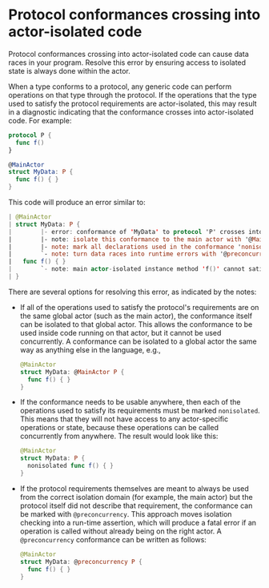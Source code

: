 # Protocol conformances crossing into actor-isolated code

Protocol conformances crossing into actor-isolated code can cause data races in your program. Resolve this error by ensuring access to isolated state is always done within the actor.

When a type conforms to a protocol, any generic code can perform operations on that type through the protocol. If the operations that the type used to satisfy the protocol requirements are actor-isolated, this may result in a diagnostic indicating that the conformance crosses into actor-isolated code. For example:

```swift
protocol P {
  func f()
}

@MainActor
struct MyData: P {
  func f() { }
}
```

This code will produce an error similar to:

```swift
| @MainActor
| struct MyData: P {
|        |- error: conformance of 'MyData' to protocol 'P' crosses into main actor-isolated code and can cause data races
|        |- note: isolate this conformance to the main actor with '@MainActor'
|        |- note: mark all declarations used in the conformance 'nonisolated'
|        `- note: turn data races into runtime errors with '@preconcurrency'
|   func f() { }
|        `- note: main actor-isolated instance method 'f()' cannot satisfy nonisolated requirement
| }
```

There are several options for resolving this error, as indicated by the notes:

* If all of the operations used to satisfy the protocol's requirements are on the same global actor (such as the main actor), the conformance itself can be isolated to that global actor. This allows the conformance to be used inside code running on that actor, but it cannot be used concurrently. A conformance can be isolated to a global actor the same way as anything else in the language, e.g.,
  ```swift
  @MainActor
  struct MyData: @MainActor P {
    func f() { }
  }
  ```

* If the conformance needs to be usable anywhere, then each of the operations used to satisfy its requirements must be marked `nonisolated`. This means that they will not have access to any actor-specific operations or state, because these operations can be called concurrently from anywhere. The result would look like this:
  ```swift
  @MainActor
  struct MyData: P {
    nonisolated func f() { }
  }
  ```

* If the protocol requirements themselves are meant to always be used from the correct isolation domain (for example, the main actor) but the protocol itself did not describe that requirement, the conformance can be marked with `@preconcurrency`. This approach moves isolation checking into a run-time assertion, which will produce a fatal error if an operation is called without already being on the right actor. A `@preconcurrency` conformance can be written as follows:
  ```swift
  @MainActor
  struct MyData: @preconcurrency P {
    func f() { }
  }
  ```
